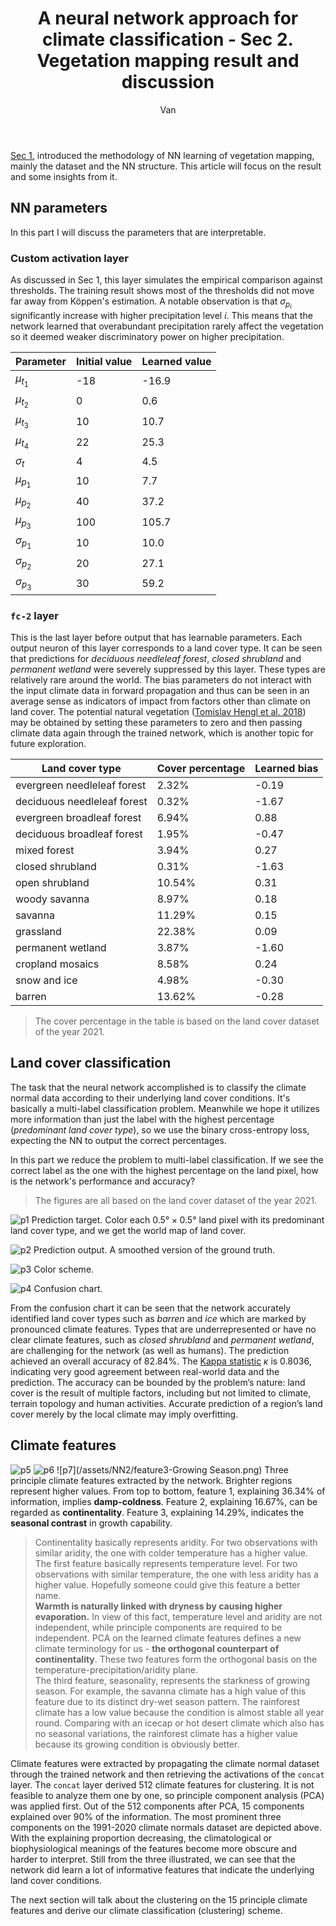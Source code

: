 ﻿---
layout: post
title: A neural network approach for climate classification - Sec 2. Vegetation mapping result and discussion
author: Van
category: climate
---

[Sec 1.](https://peace-van.github.io/climate/2023/11/08/sec1.html) introduced the methodology of NN learning of vegetation mapping, mainly the dataset and the NN structure. This article will focus on the result and some insights from it.  

## NN parameters

In this part I will discuss the parameters that are interpretable.

### Custom activation layer

As discussed in Sec 1, this layer simulates the empirical comparison against thresholds. The training result shows most of the thresholds did not move far away from Köppen's estimation. A notable observation is that $\sigma_{p_i}$ significantly increase with higher precipitation level $i$. This means that the network learned that overabundant precipitation rarely affect the vegetation so it deemed weaker discriminatory power on higher precipitation.

| Parameter      | Initial value | Learned value |
|----------------|---------------|---------------|
| $\mu_{t_1}$    | -18           | -16.9         |
| $\mu_{t_2}$    | 0             | 0.6           |
| $\mu_{t_3}$    | 10            | 10.7          |
| $\mu_{t_4}$    | 22            | 25.3          |
| $\sigma_t$     | 4             | 4.5           |
| $\mu_{p_1}$    | 10            | 7.7           |
| $\mu_{p_2}$    | 40            | 37.2          |
| $\mu_{p_3}$    | 100           | 105.7         |
| $\sigma_{p_1}$ | 10            | 10.0          |
| $\sigma_{p_2}$ | 20            | 27.1          |
| $\sigma_{p_3}$ | 30            | 59.2          |

### `fc-2` layer

This is the last layer before output that has learnable parameters. Each output neuron of this layer corresponds to a land cover type. It can be seen that predictions for *deciduous needleleaf forest*, *closed shrubland* and *permanent wetland* were severely suppressed by this layer. These types are relatively rare around the world. The bias parameters do not interact with the input climate data in forward propagation and thus can be seen in an average sense as indicators of impact from factors other than climate on land cover. The potential natural vegetation ([Tomislav Hengl et al. 2018](https://pubmed.ncbi.nlm.nih.gov/30155360/)) may be obtained by setting these parameters to zero and then passing climate data again through the trained network, which is another topic for future exploration.

| Land cover type             | Cover percentage | Learned bias |
|-----------------------------|------------------|--------------|
| evergreen needleleaf forest | 2.32%            | -0.19        |
| deciduous needleleaf forest | 0.32%            | -1.67        |
| evergreen broadleaf forest  | 6.94%            | 0.88         |
| deciduous broadleaf forest  | 1.95%            | -0.47        |
| mixed forest                | 3.94%            | 0.27         |
| closed shrubland            | 0.31%            | -1.63        |
| open shrubland              | 10.54%           | 0.31         |
| woody savanna               | 8.97%            | 0.18         |
| savanna                     | 11.29%           | 0.15         |
| grassland                   | 22.38%           | 0.09         |
| permanent wetland           | 3.87%            | -1.60        |
| cropland mosaics            | 8.58%            | 0.24         |
| snow and ice                | 4.98%            | -0.30        |
| barren                      | 13.62%           | -0.28        |

> The cover percentage in the table is based on the land cover dataset of the year 2021.

## Land cover classification

The task that the neural network accomplished is to classify the climate normal data according to their underlying land cover conditions. It's basically a multi-label classification problem. Meanwhile we hope it utilizes more information than just the label with the highest percentage (*predominant land cover type*), so we use the binary cross-entropy loss, expecting the NN to output the correct percentages. 

In this part we reduce the problem to multi-label classification. If we see the correct label as the one with the highest percentage on the land pixel, how is the network's performance and accuracy?

> The figures are all based on the land cover dataset of the year 2021. 

![p1](/assets/NN2/true_veg.png)
Prediction target. Color each $0.5° \times  0.5°$ land pixel with its predominant land cover type, and we get the world map of land cover.   

![p2](/assets/NN2/pred_veg.png)
Prediction output. A smoothed version of the ground truth.   

![p3](/assets/NN2/legend.png)
Color scheme.   

![p4](/assets/NN2/veg_conf.png)
Confusion chart.   

From the confusion chart it can be seen that the network accurately identified land cover types such as *barren* and *ice* which are marked by pronounced climate features. Types that are underrepresented or have no clear climate features, such as *closed shrubland* and *permanent wetland*, are challenging for the network (as well as humans). The prediction achieved an overall accuracy of 82.84%. The [Kappa statistic](https://www.sciencedirect.com/science/article/pii/030438009290003W) $\kappa$ is 0.8036, indicating very good agreement between real-world data and the prediction. The accuracy can be bounded by the problem’s nature: land cover is the result of multiple factors, including but not limited to climate, terrain topology and human activities. Accurate prediction of a region’s land cover merely by the local climate may imply overfitting.

## Climate features

![p5](/assets/NN2/feature1-Damp-coldness.png)
![p6](/assets/NN2/feature2-Continentality.png)
![p7](/assets/NN2/feature3-Growing Season.png)
Three principle climate features extracted by the network. Brighter regions represent higher values. From top to bottom, feature 1, explaining 36.34% of information, implies **damp-coldness**. Feature 2, explaining 16.67%, can be regarded as **continentality**. Feature 3, explaining 14.29%, indicates the **seasonal contrast** in growth capability.  

> Continentality basically represents aridity. For two observations with similar aridity, the one with colder temperature has a higher value.
> The first feature basically represents temperature level. For two observations with similar temperature, the one with less aridity has a higher value. Hopefully someone could give this feature a better name.   
> **Warmth is naturally linked with dryness by causing higher evaporation.** In view of this fact, temperature level and aridity are not independent, while principle components are required to be independent. PCA on the learned climate features defines a new climate terminology for us - **the orthogonal counterpart of continentality**. These two features form the orthogonal basis on the temperature-precipitation/aridity plane.  
> The third feature, seasonality, represents the starkness of growing season. For example, the savanna climate has a high value of this feature due to its distinct dry-wet season pattern. The rainforest climate has a low value because the condition is almost stable all year round. Comparing with an icecap or hot desert climate which also has no seasonal variations, the rainforest climate has a higher value because its growing condition is obviously better.   

Climate features were extracted by propagating the climate normal dataset through the trained network and then retrieving the activations of the `concat` layer. The `concat` layer derived 512 climate features for clustering. It is not feasible to analyze them one by one, so principle component analysis (PCA) was applied first. Out of the 512 components after PCA, 15 components explained over 90% of the information. The most prominent three components on the 1991-2020 climate normals dataset are depicted above. With the explaining proportion decreasing, the climatological or biophysiological meanings of the features become more obscure and harder to interpret. Still from the three illustrated, we can see that the network did learn a lot of informative features that indicate the underlying land cover conditions.

The next section will talk about the clustering on the 15 principle climate features and derive our climate classification (clustering) scheme.
